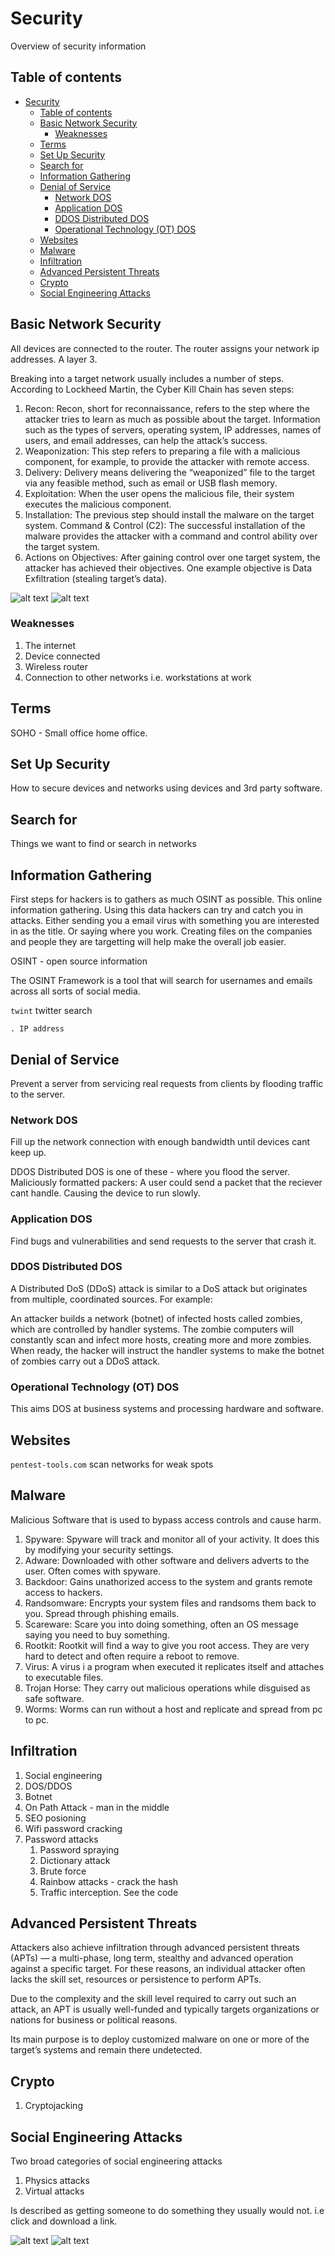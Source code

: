 # Security

Overview of security information

## Table of contents

- [Security](#security)
  - [Table of contents](#table-of-contents)
  - [Basic Network Security](#basic-network-security)
    - [Weaknesses](#weaknesses)
  - [Terms](#terms)
  - [Set Up Security](#set-up-security)
  - [Search for](#search-for)
  - [Information Gathering](#information-gathering)
  - [Denial of Service](#denial-of-service)
    - [Network DOS](#network-dos)
    - [Application DOS](#application-dos)
    - [DDOS Distributed DOS](#ddos-distributed-dos)
    - [Operational Technology (OT) DOS](#operational-technology-ot-dos)
  - [Websites](#websites)
  - [Malware](#malware)
  - [Infiltration](#infiltration)
  - [Advanced Persistent Threats](#advanced-persistent-threats)
  - [Crypto](#crypto)
  - [Social Engineering Attacks](#social-engineering-attacks)

## Basic Network Security

All devices are connected to the router.
The router assigns your network ip addresses. A layer 3.

Breaking into a target network usually includes a number of steps. According to Lockheed Martin, the Cyber Kill Chain has seven steps:

1. Recon: Recon, short for reconnaissance, refers to the step where the attacker tries to learn as much as possible about the target. Information such as the types of servers, operating system, IP addresses, names of users, and email addresses, can help the attack’s success.
2. Weaponization: This step refers to preparing a file with a malicious component, for example, to provide the attacker with remote access.
3. Delivery: Delivery means delivering the “weaponized” file to the target via any feasible method, such as email or USB flash memory.
4. Exploitation: When the user opens the malicious file, their system executes the malicious component.
5. Installation: The previous step should install the malware on the target system.
   Command & Control (C2): The successful installation of the malware provides the attacker with a command and control ability over the target system.
6. Actions on Objectives: After gaining control over one target system, the attacker has achieved their objectives. One example objective is Data Exfiltration (stealing target’s data).

![alt text](image-2.png)
![alt text](image-3.png)

### Weaknesses

1. The internet
2. Device connected
3. Wireless router
4. Connection to other networks i.e. workstations at work

## Terms

SOHO - Small office home office.

## Set Up Security

How to secure devices and networks using devices and 3rd party software.

## Search for

Things we want to find or search in networks

## Information Gathering

First steps for hackers is to gathers as much OSINT as possible.
This online information gathering.
Using this data hackers can try and catch you in attacks. Either sending you a email virus with something you are interested in as the title. Or saying where you work. Creating files on the companies and people they are targetting will help make the overall job easier.

OSINT - open source information

The OSINT Framework is a tool that will search for usernames and emails across all sorts of social media.

`twint` twitter search

`. IP address`

## Denial of Service

Prevent a server from servicing real requests from clients by flooding traffic to the server.

### Network DOS

Fill up the network connection with enough bandwidth until devices cant keep up.

DDOS Distributed DOS is one of these - where you flood the server.
Maliciously formatted packers: A user could send a packet that the reciever cant handle. Causing the device to run slowly.

### Application DOS

Find bugs and vulnerabilities and send requests to the server that crash it.

### DDOS Distributed DOS

A Distributed DoS (DDoS) attack is similar to a DoS attack but originates from multiple, coordinated sources. For example:

An attacker builds a network (botnet) of infected hosts called zombies, which are controlled by handler systems.
The zombie computers will constantly scan and infect more hosts, creating more and more zombies.
When ready, the hacker will instruct the handler systems to make the botnet of zombies carry out a DDoS attack.

### Operational Technology (OT) DOS

This aims DOS at business systems and processing hardware and software.

## Websites

`pentest-tools.com` scan networks for weak spots

## Malware

Malicious Software that is used to bypass access controls and cause harm.

1. Spyware: Spyware will track and monitor all of your activity. It does this by modifying your security settings.
2. Adware: Downloaded with other software and delivers adverts to the user. Often comes with spyware.
3. Backdoor: Gains unathorized access to the system and grants remote access to hackers.
4. Randsomware: Encrypts your system files and randsoms them back to you. Spread through phishing emails.
5. Scareware: Scare you into doing something, often an OS message saying you need to buy something.
6. Rootkit: Rootkit will find a way to give you root access. They are very hard to detect and often require a reboot to remove.
7. Virus: A virus i a program when executed it replicates itself and attaches to executable files.
8. Trojan Horse: They carry out malicious operations while disguised as safe software.
9. Worms: Worms can run without a host and replicate and spread from pc to pc.

## Infiltration

1. Social engineering
2. DOS/DDOS
3. Botnet
4. On Path Attack - man in the middle
5. SEO posioning
6. Wifi password cracking
7. Password attacks
   1. Password spraying
   2. Dictionary attack
   3. Brute force
   4. Rainbow attacks - crack the hash
   5. Traffic interception. See the code

## Advanced Persistent Threats

Attackers also achieve infiltration through advanced persistent threats (APTs) — a multi-phase, long term, stealthy and advanced operation against a specific target. For these reasons, an individual attacker often lacks the skill set, resources or persistence to perform APTs.

Due to the complexity and the skill level required to carry out such an attack, an APT is usually well-funded and typically targets organizations or nations for business or political reasons.

Its main purpose is to deploy customized malware on one or more of the target’s systems and remain there undetected.

## Crypto

1. Cryptojacking

## Social Engineering Attacks

Two broad categories of social engineering attacks

1. Physics attacks
2. Virtual attacks

Is described as getting someone to do something they usually would not. i.e click and download a link.

![alt text](image-4.png)
![alt text](image-5.png)